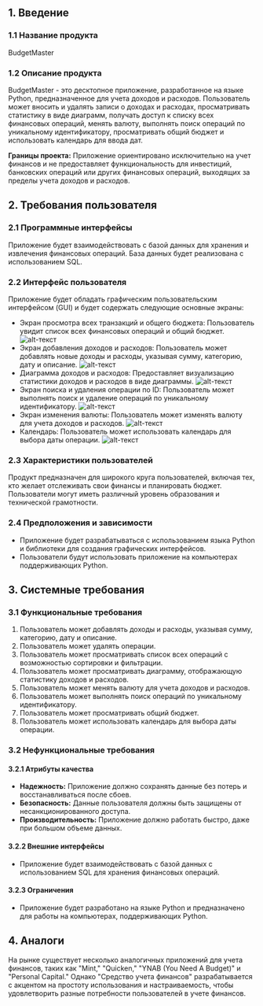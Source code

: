 ## 1. Введение

### 1.1 Название продукта
BudgetMaster

### 1.2 Описание продукта
BudgetMaster - это десктопное приложение, разработанное на языке Python, предназначенное для учета доходов и расходов. Пользователь может вносить и удалять записи о доходах и расходах, просматривать статистику в виде диаграмм, получать доступ к списку всех финансовых операций, менять валюту, выполнять поиск операций по уникальному идентификатору, просматривать общий бюджет и использовать календарь для ввода дат.

**Границы проекта:** Приложение ориентировано исключительно на учет финансов и не предоставляет функциональность для инвестиций, банковских операций или других финансовых операций, выходящих за пределы учета доходов и расходов.

## 2. Требования пользователя

### 2.1 Программные интерфейсы
Приложение будет взаимодействовать с базой данных для хранения и извлечения финансовых операций. База данных будет реализована с использованием SQL.

### 2.2 Интерфейс пользователя
Приложение будет обладать графическим пользовательским интерфейсом (GUI) и будет содержать следующие основные экраны:

- Экран просмотра всех транзакций и общего бюджета: Пользователь увидит список всех финансовых операций и общий бюджет.
![alt-текст](https://github.com/mikhailkaravai/BudgetMaster/blob/main/Documentation/Mockups/1.total_budget_and_all_transactions.png)
- Экран добавления доходов и расходов: Пользователь может добавлять новые доходы и расходы, указывая сумму, категорию, дату и описание.
![alt-текст](https://github.com/mikhailkaravai/BudgetMaster/blob/main/Documentation/Mockups/2.adding_income_and_expenses.png)
- Диаграмма доходов и расходов: Предоставляет визуализацию статистики доходов и расходов в виде диаграммы.
![alt-текст](https://github.com/mikhailkaravai/BudgetMaster/blob/main/Documentation/Mockups/3.diagram.png)
- Экран поиска и удаления операции по ID: Пользователь может выполнять поиск и удаление операций по уникальному идентификатору.
![alt-текст](https://github.com/mikhailkaravai/BudgetMaster/blob/main/Documentation/Mockups/4.search_and_delete_transaction.png)
- Экран изменения валюты: Пользователь может изменять валюту для учета доходов и расходов.
![alt-текст](https://github.com/mikhailkaravai/BudgetMaster/blob/main/Documentation/Mockups/5.currency_selection.png)
- Календарь: Пользователь может использовать календарь для выбора даты операции.
![alt-текст](https://github.com/mikhailkaravai/BudgetMaster/blob/main/Documentation/Mockups/6.calendar.png)

### 2.3 Характеристики пользователей
Продукт предназначен для широкого круга пользователей, включая тех, кто желает отслеживать свои финансы и планировать бюджет. Пользователи могут иметь различный уровень образования и технической грамотности.

### 2.4 Предположения и зависимости
- Приложение будет разрабатываться с использованием языка Python и библиотеки для создания графических интерфейсов.
- Пользователи будут использовать приложение на компьютерах поддерживающих Python.

## 3. Системные требования

### 3.1 Функциональные требования

1. Пользователь может добавлять доходы и расходы, указывая сумму, категорию, дату и описание.
2. Пользователь может удалять операции.
3. Пользователь может просматривать список всех операций с возможностью сортировки и фильтрации.
4. Пользователь может просматривать диаграмму, отображающую статистику доходов и расходов.
5. Пользователь может менять валюту для учета доходов и расходов.
6. Пользователь может выполнять поиск операций по уникальному идентификатору.
7. Пользователь может просматривать общий бюджет.
8. Пользователь может использовать календарь для выбора даты операции.

### 3.2 Нефункциональные требования

#### 3.2.1 Атрибуты качества

- **Надежность:** Приложение должно сохранять данные без потерь и восстанавливаться после сбоев.
- **Безопасность:** Данные пользователя должны быть защищены от несанкционированного доступа.
- **Производительность:** Приложение должно работать быстро, даже при большом объеме данных.

#### 3.2.2 Внешние интерфейсы

- Приложение будет взаимодействовать с базой данных с использованием SQL для хранения финансовых операций.

#### 3.2.3 Ограничения

- Приложение будет разработано на языке Python и предназначено для работы на компьютерах, поддерживающих Python.

## 4. Аналоги

На рынке существует несколько аналогичных приложений для учета финансов, таких как "Mint," "Quicken," "YNAB (You Need A Budget)" и "Personal Capital." Однако "Средство учета финансов" разрабатывается с акцентом на простоту использования и настраиваемость, чтобы удовлетворить разные потребности пользователей в учете финансов.
